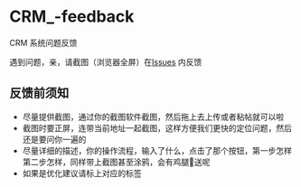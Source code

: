 # CRM_-feedback
CRM 系统问题反馈

遇到问题，亲，请截图（浏览器全屏）在[Issues](https://github.com/UReact/CRM_-feedback/issues) 内反馈

## 反馈前须知
* 尽量提供截图，通过你的截图软件截图，然后拖上去上传或者粘帖就可以啦
* 截图时要正屏，连带当前地址一起截图，这样方便我们更快的定位问题，然后还是要问你一遍的
* 尽量详细的描述，你的操作流程，输入了什么，点击了那个按钮，第一步怎样第二步怎样，同样带上截图甚至涂鸦，会有鸡腿🍗送呢
* 如果是优化建议请标上对应的标签
